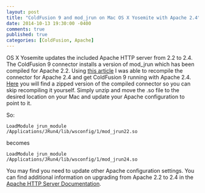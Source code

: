 ```yaml
---
layout: post
title: "ColdFusion 9 and mod_jrun on Mac OS X Yosemite with Apache 2.4"
date: 2014-10-13 19:30:00 -0400
comments: true
published: true
categories: [ColdFusion, Apache]
---
```


OS X Yosemite updates the included Apache HTTP server from 2.2 to 2.4. The ColdFusion 9 connector installs a version of mod\_jrun which has been compiled for Apache 2.2. Using [this article](https://research.g0blin.co.uk/mod_jrun-on-apache-2-4-ubuntu-14-04-coldfusion-9/) I was able to recompile the connector for Apache 2.4 and get ColdFusion 9 running with Apache 2.4. [Here](https://www.dropbox.com/s/oxffau75ps9q1zv/mod_jrun24.so.zip?dl=1) you will find a zipped version of the compiled connector so you can skip recompiling it yourself. Simply unzip and move the .so file to the desired location on your Mac and update your Apache configuration to point to it.

So:

`LoadModule jrun_module /Applications/JRun4/lib/wsconfig/1/mod_jrun22.so`

becomes

`LoadModule jrun_module /Applications/JRun4/lib/wsconfig/1/mod_jrun24.so`

You may find you need to update other Apache configuration settings. You can find additional information on upgrading from Apache 2.2 to 2.4 in the [Apache HTTP Server Documentation](http://httpd.apache.org/docs/2.4/upgrading.html).